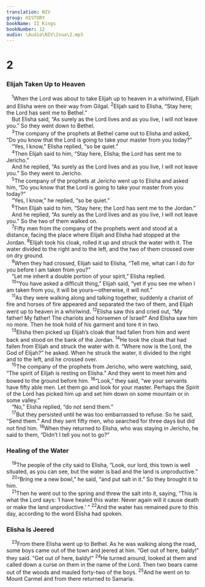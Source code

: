 ```yaml
---
translation: NIV
group: HISTORY
bookName: II Kings 
bookNumber: 12
audio: \Audio\NIV\2vua\2.mp3
---
```


<div class="title"><h1>2</h1><h3>Elijah Taken Up to Heaven </h3></div>
<span class="verse 2vua_2_1"> <sup>1</sup>When the Lord was about to take Elijah up to heaven in a whirlwind, Elijah and Elisha were on their way from Gilgal. </span>
<span class="verse 2vua_2_2"><sup>2</sup>Elijah said to Elisha, “Stay here; the Lord has sent me to Bethel.” <br/> But Elisha said, “As surely as the Lord lives and as you live, I will not leave you.” So they went down to Bethel. <br/></span>
<span class="verse 2vua_2_3"> <sup>3</sup>The company of the prophets at Bethel came out to Elisha and asked, “Do you know that the Lord is going to take your master from you today?” <br/> “Yes, I know,” Elisha replied, “so be quiet.” <br/></span>
<span class="verse 2vua_2_4"> <sup>4</sup>Then Elijah said to him, “Stay here, Elisha; the Lord has sent me to Jericho.” <br/> And he replied, “As surely as the Lord lives and as you live, I will not leave you.” So they went to Jericho. <br/></span>
<span class="verse 2vua_2_5"> <sup>5</sup>The company of the prophets at Jericho went up to Elisha and asked him, “Do you know that the Lord is going to take your master from you today?” <br/> “Yes, I know,” he replied, “so be quiet.” <br/></span>
<span class="verse 2vua_2_6"> <sup>6</sup>Then Elijah said to him, “Stay here; the Lord has sent me to the Jordan.” <br/> And he replied, “As surely as the Lord lives and as you live, I will not leave you.” So the two of them walked on. <br/></span>
<span class="verse 2vua_2_7"> <sup>7</sup>Fifty men from the company of the prophets went and stood at a distance, facing the place where Elijah and Elisha had stopped at the Jordan. </span>
<span class="verse 2vua_2_8"><sup>8</sup>Elijah took his cloak, rolled it up and struck the water with it. The water divided to the right and to the left, and the two of them crossed over on dry ground. <br/></span>
<span class="verse 2vua_2_9"> <sup>9</sup>When they had crossed, Elijah said to Elisha, “Tell me, what can I do for you before I am taken from you?” <br/> “Let me inherit a double portion of your spirit,” Elisha replied. <br/></span>
<span class="verse 2vua_2_10"> <sup>10</sup>“You have asked a difficult thing,” Elijah said, “yet if you see me when I am taken from you, it will be yours—otherwise, it will not.” <br/></span>
<span class="verse 2vua_2_11"> <sup>11</sup>As they were walking along and talking together, suddenly a chariot of fire and horses of fire appeared and separated the two of them, and Elijah went up to heaven in a whirlwind. </span>
<span class="verse 2vua_2_12"><sup>12</sup>Elisha saw this and cried out, “My father! My father! The chariots and horsemen of Israel!” And Elisha saw him no more. Then he took hold of his garment and tore it in two. <br/></span>
<span class="verse 2vua_2_13"> <sup>13</sup>Elisha then picked up Elijah’s cloak that had fallen from him and went back and stood on the bank of the Jordan. </span>
<span class="verse 2vua_2_14"><sup>14</sup>He took the cloak that had fallen from Elijah and struck the water with it. “Where now is the Lord, the God of Elijah?” he asked. When he struck the water, it divided to the right and to the left, and he crossed over. <br/></span>
<span class="verse 2vua_2_15"> <sup>15</sup>The company of the prophets from Jericho, who were watching, said, “The spirit of Elijah is resting on Elisha.” And they went to meet him and bowed to the ground before him. </span>
<span class="verse 2vua_2_16"><sup>16</sup>“Look,” they said, “we your servants have fifty able men. Let them go and look for your master. Perhaps the Spirit of the Lord has picked him up and set him down on some mountain or in some valley.” <br/> “No,” Elisha replied, “do not send them.” <br/></span>
<span class="verse 2vua_2_17"> <sup>17</sup>But they persisted until he was too embarrassed to refuse. So he said, “Send them.” And they sent fifty men, who searched for three days but did not find him. </span>
<span class="verse 2vua_2_18"><sup>18</sup>When they returned to Elisha, who was staying in Jericho, he said to them, “Didn’t I tell you not to go?” <br/></span>
<div class="title"><h3>Healing of the Water </h3></div>
<span class="verse 2vua_2_19"> <sup>19</sup>The people of the city said to Elisha, “Look, our lord, this town is well situated, as you can see, but the water is bad and the land is unproductive.” <br/></span>
<span class="verse 2vua_2_20"> <sup>20</sup>“Bring me a new bowl,” he said, “and put salt in it.” So they brought it to him. <br/></span>
<span class="verse 2vua_2_21"> <sup>21</sup>Then he went out to the spring and threw the salt into it, saying, “This is what the Lord says: ‘I have healed this water. Never again will it cause death or make the land unproductive.’ ” </span>
<span class="verse 2vua_2_22"><sup>22</sup>And the water has remained pure to this day, according to the word Elisha had spoken. <br/></span>
<div class="title"><h3>Elisha Is Jeered </h3></div>
<span class="verse 2vua_2_23"> <sup>23</sup>From there Elisha went up to Bethel. As he was walking along the road, some boys came out of the town and jeered at him. “Get out of here, baldy!” they said. “Get out of here, baldy!” </span>
<span class="verse 2vua_2_24"><sup>24</sup>He turned around, looked at them and called down a curse on them in the name of the Lord. Then two bears came out of the woods and mauled forty-two of the boys. </span>
<span class="verse 2vua_2_25"><sup>25</sup>And he went on to Mount Carmel and from there returned to Samaria. <br/></span>
